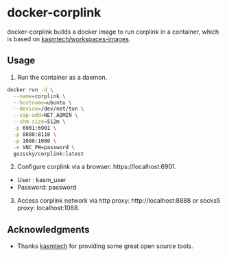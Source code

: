 # docker-corplink
docker-corplink builds a docker image to run corplink in a container, which is based on [kasmtech/workspaces-images](https://github.com/kasmtech/workspaces-images).

## Usage

1. Run the container as a daemon.

```bash
docker run -d \
  --name=corplink \
  --hostname=ubuntu \
  --device=/dev/net/tun \
  --cap-add=NET_ADMIN \
  --shm-size=512m \
  -p 6901:6901 \
  -p 8888:8118 \
  -p 1088:1080 \
  -e VNC_PW=password \
  gozssky/corplink:latest
```

2. Configure corplink via a browser: https://localhost:6901.

* User : kasm_user
* Password: password

3. Access corplink network via http proxy: http://localhost:8888 or socks5 proxy: localhost:1088.

## Acknowledgments

* Thanks [kasmtech](https://github.com/kasmtech) for providing some great open source tools.
